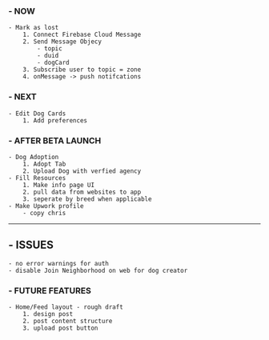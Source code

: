 ### - NOW
    - Mark as lost
        1. Connect Firebase Cloud Message
        2. Send Message Objecy
            - topic 
            - duid
            - dogCard
        3. Subscribe user to topic = zone
        4. onMessage -> push notifcations

### - NEXT
    - Edit Dog Cards
        1. Add preferences
        
### - AFTER BETA LAUNCH 
    - Dog Adoption
        1. Adopt Tab
        2. Upload Dog with verfied agency
    - Fill Resources 
        1. Make info page UI
        2. pull data from websites to app 
        3. seperate by breed when applicable 
    - Make Upwork profile
        - copy chris


------------------------------------

## - ISSUES
    - no error warnings for auth
    - disable Join Neighborhood on web for dog creator

### - FUTURE FEATURES
    - Home/Feed layout - rough draft
        1. design post 
        2. post content structure 
        3. upload post button
  
